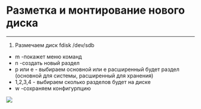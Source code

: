 # Разметка и монтирование нового диска
_ _ _
1. Размечаем диск fdisk /dev/sdb
- m -покажет меню команд
- n -создать новый раздел
- p или e - выбираем основной или e расширенный будет раздел (основной для системы, расширенный для хранения)
- 1,2,3,4 - выбираем сколько разделов будет на диске
- w -сохраняем конфигурпцию
  <p align="center">
<image src="https://github.com/LLlMEJIb87/LINUX/blob/main/Диски/df.PNG">
</p>
